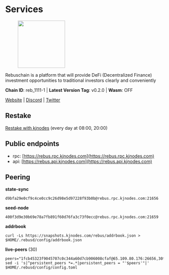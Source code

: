 # Services

<figure><img src="https://raw.githubusercontent.com/kj89/testnet_manuals/main/pingpub/logos/rebus.png" width="150" alt=""><figcaption></figcaption></figure>

Rebuschain is a platform that will provide DeFi (Decentralized Finance)  investment opportunities to traditional investors clearly and conveniently

**Chain ID**: reb_1111-1 | **Latest Version Tag**: v0.2.0 | **Wasm**: OFF

[Website](https://www.rebuschain.com) | [Discord](https://discord.gg/rebuschain) | [Twitter](https://twitter.com/RebusChain)

## Restake

[Restake with kjnodes](https://restake.app/rebus/rebusvaloper1vndzy8y55ylgpmmsc34uy8rm6kqlml6ffs9lrv) (every day at 08:00, 20:00)
## Public endpoints

* rpc: [https://rebus.rpc.kjnodes.com](https://rebus.rpc.kjnodes.com)
* api: [https://rebus.api.kjnodes.com](https://rebus.api.kjnodes.com)

## Peering

**state-sync**

```
d9bfa29e0cf9c4ce0cc9c26d98e5d97228f93b0b@rebus.rpc.kjnodes.com:21656
```

**seed-node**

```
400f3d9e30b69e78a7fb891f60d76fa3c73f0ecc@rebus.rpc.kjnodes.com:21659
```

**addrbook**
```
curl -Ls https://snapshots.kjnodes.com/rebus/addrbook.json > $HOME/.rebusd/config/addrbook.json
```

**live-peers** (30)
```
peers="1fcb45323f9045707c0c344a60d7cb906008cfaf@65.109.80.176:26656,30ff8100fefac53ee40ef7631f1a3c66ca2b82cf@135.181.164.90:26656,eeca453e3a1cf670c78e2255b8f0bd5a9443c30b@65.108.225.71:26656,07b84cf4b47a2e5ad251267716fe05bcf30330cd@65.21.170.3:29656,12e6bea6650a53150c01ca3897e4a0b94d6e9d4e@135.181.141.47:26656,ff7031f45a97600076f72b9318167e3dfcd2a17e@65.21.136.170:52656,6ad5dd14c578016cc7bc4d7c6d6f7f773bba39af@65.109.60.57:26656,36afb1c827f52d38d7cd328b384d644b531b5997@65.108.238.102:17256,b5bf2242c981371224e5e9e89d6c265d554c8989@65.21.202.154:21656,5f29f14fe3dd7e1d86caa4d344e67ee81c32255f@65.109.37.228:26656,703714c82c94fc1c74b6ee0d1fc3417b932be5f3@134.65.192.98:26656,4e3e545e85000045ef44905ab683a5db6f87cdbe@88.198.32.17:37656,ab6a4ae2857ac05fa8f45b03871fa3945193fc61@46.4.81.204:35656,89757803f40da51678451735445ad40d5b15e059@169.155.44.106:26656,e056318da91e77585f496333040e00e12f6941d1@51.83.97.166:26656,b1dcbb37514fbe215be54079e71aa39dac7fd0ae@64.5.123.203:26656,3cc5fb5f6140ac4e57dfc80940c8a06daa299c89@51.77.195.46:26656,bb2a7dc81b9bd0e017409a2bbb71b12bb899e743@178.63.22.117:26656,7ee74ea68e350fc5214657255cba5e339bb30c2a@138.201.127.91:26674,69e27ab9b46350654805df3ea8d9ac2f00af4e4c@38.242.244.85:26656,b1b08fe470551dca6d6631fb1bfabb814f6c1aec@54.37.129.164:54556,4a4d2e7070e05ad6c13628d2f191d96172659452@65.109.65.210:40656,237bfc05da5f8cabee00f148995333f37186d232@164.68.121.101:26656,89ded0a3987d22e46b756fead439e2a4d25f23cb@185.144.99.30:26656,46b5ab9fdbddf1acea9222b523ed0a34571b6bbc@154.53.60.246:26656,ce38728ac38ebbb4a72d496d42f8e9030af441d7@162.19.137.25:26656,b574e11e103058a121cc03d1c4d9867ba3daed34@135.181.139.113:31656,0fedf7695d9e2721663c1d573d6d81a14c21533e@65.21.90.137:12856,d9bfa29e0cf9c4ce0cc9c26d98e5d97228f93b0b@65.109.88.38:21656,641b33b0e909630868133820605edf2b4ba4969a@65.109.49.109:26656"
sed -i 's|^persistent_peers *=.*|persistent_peers = "'$peers'"|' $HOME/.rebusd/config/config.toml
```
